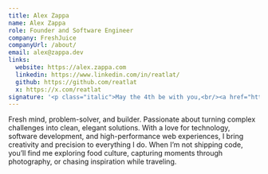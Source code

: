 ```yaml
---
title: Alex Zappa
name: Alex Zappa
role: Founder and Software Engineer
company: FreshJuice
companyUrl: /about/
email: alex@zappa.dev
links:
  website: https://alex.zappa.com
  linkedin: https://www.linkedin.com/in/reatlat/
  github: https://github.com/reatlat
  x: https://x.com/reatlat
signature: '<p class="italic">May the 4th be with you,<br/><a href="https://alex.zappa.dev">Alex</a></p>'
---
```


Fresh mind, problem-solver, and builder. Passionate about turning complex challenges into clean, elegant solutions. With a love for technology, software development, and high-performance web experiences, I bring creativity and precision to everything I do. When I’m not shipping code, you’ll find me exploring food culture, capturing moments through photography, or chasing inspiration while traveling.
